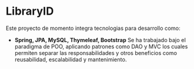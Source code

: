 # LibraryID

Este proyecto de momento integra tecnologias para desarrollo como:
 - **Spring, JPA, MySQL, Thymeleaf, Bootstrap**
Se ha trabajado bajo el paradigma de POO, aplicando patrones como DAO y MVC los cuales permiten separar las responsabilidades y otros beneficios como reusabilidad, escalabilidad y mantenimiento.
